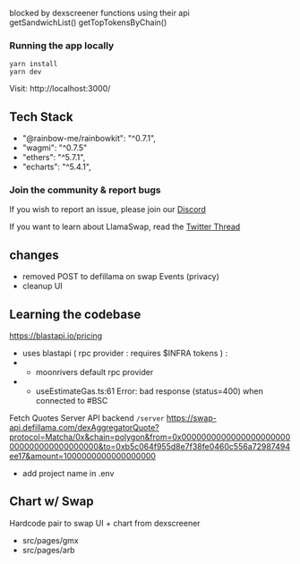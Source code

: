 blocked by dexscreener 
functions using their api  
getSandwichList() 
getTopTokensByChain()

### Running the app locally

```
yarn install
yarn dev
```

Visit: http://localhost:3000/

## Tech Stack

- "@rainbow-me/rainbowkit": "^0.7.1",
- "wagmi": "^0.7.5"
- "ethers": "^5.7.1",
- "echarts": "^5.4.1",

### Join the community & report bugs

If you wish to report an issue, please join our [Discord](https://discord.swap.defillama.com/)

If you want to learn about LlamaSwap, read the [Twitter Thread](https://twitter.com/DefiLlama/status/1609989799653285888)

## changes

- removed POST to defillama on swap Events (privacy)
- cleanup UI

## Learning the codebase

https://blastapi.io/pricing

- uses blastapi ( rpc provider : requires $INFRA tokens ) :
- - moonrivers default rpc provider
- - useEstimateGas.ts:61 Error: bad response (status=400) when connected to #BSC

Fetch Quotes Server API backend `/server`
https://swap-api.defillama.com/dexAggregatorQuote?protocol=Matcha/0x&chain=polygon&from=0x0000000000000000000000000000000000000000&to=0xb5c064f955d8e7f38fe0460c556a72987494ee17&amount=1000000000000000000

- add project name in .env

## Chart w/ Swap 
Hardcode pair to swap UI + chart from dexscreener 
- src/pages/gmx 
- src/pages/arb 